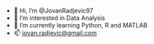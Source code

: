 - 👋 Hi, I’m @JovanRadjevic97
- 👀 I’m interested in Data Analysis
- 🌱 I’m currently learning Python, R and MATLAB
- 📫 jovan.radjevic@gmail.com

<!---
JovanRadjevic97/JovanRadjevic97 is a ✨ special ✨ repository because its `README.md` (this file) appears on your GitHub profile.
You can click the Preview link to take a look at your changes.
--->
